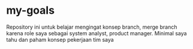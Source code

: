 # my-goals

Repository ini untuk belajar mengingat konsep branch, merge branch karena role saya sebagai system analyst, product manager. 
Minimal saya tahu dan paham konsep pekerjaan tim saya
